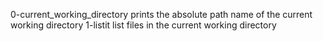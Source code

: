 0-current_working_directory prints the absolute path name of the current working directory
1-listit list files in the current working directory
